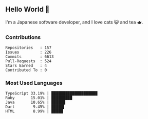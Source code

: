## Hello World 👋

I'm a Japanese software developer, and I love cats 😺 and tea 🫖.

### Contributions

    Repositories   : 157
    Issues         : 226
    Commits        : 6613
    Pull-Requests  : 524
    Stars Earned   : 4
    Contributed To : 0

### Most Used Languages

    TypeScript 33.19% | ████████████████████
    Ruby       15.01% | █████████
    Java       10.65% | ██████
    Dart        9.45% | █████▌
    HTML        8.99% | █████
